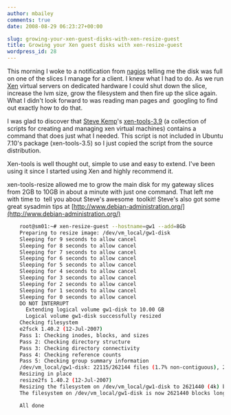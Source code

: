 ```yaml
---
author: mbailey
comments: true
date: 2008-08-29 06:23:27+00:00

slug: growing-your-xen-guest-disks-with-xen-resize-guest
title: Growing your Xen guest disks with xen-resize-guest
wordpress_id: 28
---
```


This morning I woke to a notification from [nagios](http://www.nagios.org/)
telling me the disk was full on one of the slices I manage for a client. I knew
what I had to do. As we run [Xen](http://www.xen.org/) virtual servers on
dedicated hardware I could shut down the slice, increase the lvm size, grow the
filesystem and then fire up the slice again. What I didn't look forward to was
reading man pages and  googling to find out exactly how to do that.

I was glad to discover that [Steve Kemp](http://www.steve.org.uk/)'s
[xen-tools-3.9](http://www.xen-tools.org/software/xen-tools/releases.html) (a
collection of scripts for creating and managing xen virtual machines) contains
a command that does just what I needed. This script is not included in Ubuntu
7.10's package (xen-tools-3.5) so I just copied the script from the source
distribution.

Xen-tools is well thought out, simple to use and easy to extend. I've been
using it since I started using Xen and highly recommend it.

xen-tools-resize allowed me to grow the main disk for my gateway slices from
2GB to 10GB in about a minute with just one command. That left me with time to 
tell you about Steve's awesome  toolkit! Steve's also got some great sysadmin
tips at [http://www.debian-administration.org/](http://www.debian-administration.org/)

```bash
    root@sm01:~# xen-resize-guest --hostname=gw1 --add=8Gb
    Preparing to resize image: /dev/vm_local/gw1-disk
    Sleeping for 9 seconds to allow cancel
    Sleeping for 8 seconds to allow cancel
    Sleeping for 7 seconds to allow cancel
    Sleeping for 6 seconds to allow cancel
    Sleeping for 5 seconds to allow cancel
    Sleeping for 4 seconds to allow cancel
    Sleeping for 3 seconds to allow cancel
    Sleeping for 2 seconds to allow cancel
    Sleeping for 1 seconds to allow cancel
    Sleeping for 0 seconds to allow cancel
    DO NOT INTERRUPT
      Extending logical volume gw1-disk to 10.00 GB
      Logical volume gw1-disk successfully resized
    Checking filesystem
    e2fsck 1.40.2 (12-Jul-2007)
    Pass 1: Checking inodes, blocks, and sizes
    Pass 2: Checking directory structure
    Pass 3: Checking directory connectivity
    Pass 4: Checking reference counts
    Pass 5: Checking group summary information
    /dev/vm_local/gw1-disk: 22115/262144 files (1.7% non-contiguous), 264768/524288 blocks
    Resizing in place
    resize2fs 1.40.2 (12-Jul-2007)
    Resizing the filesystem on /dev/vm_local/gw1-disk to 2621440 (4k) blocks.
    The filesystem on /dev/vm_local/gw1-disk is now 2621440 blocks long.

    All done
```
